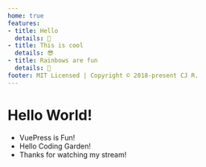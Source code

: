 ```yaml
---
home: true
features:
- title: Hello
  details: 👋
- title: This is cool
  details: 😎
- title: Rainbows are fun
  details: 🌈
footer: MIT Licensed | Copyright © 2018-present CJ R.
---
```


# Hello World!

* VuePress is Fun!
* Hello Coding Garden!
* Thanks for watching my stream!
